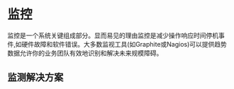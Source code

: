 # 监控

监控是一个系统关键组成部分。显而易见的理由监控是减少操作响应时间停机事件,如硬件故障和软件错误。大多数监视工具(如Graphite或Nagios)可以提供趋势数据允许你的业务团队有效地识别和解决未来规模障碍。

## 监测解决方案
